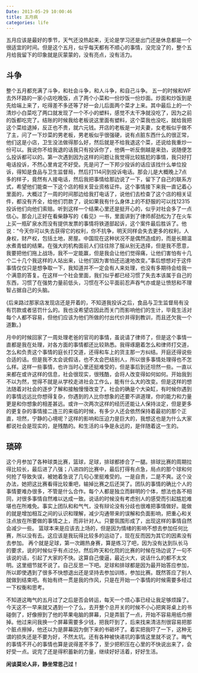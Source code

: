 ```yaml
---
Date: 2013-05-29 10:00:46
title: 五月病  
categories: life
---
```


五月应该是最好的季节，天气还没热起来，无论是学习还是出门还是休息都是一个很适宜的时间。但是这个五月，似乎每天都有不顺心的事情，没完没了的，整个五月给我留下的印象就是灰蒙蒙的，没有亮点，没有活力。

## 斗争
整个五月都充满了斗争，和社会斗争，和人斗争，和自己斗争。
五一的时候和WF去外环路的一家小店吃晚饭，点了两个小菜和一份炒饭一份炒面。炒面和炒饭到是先给端上来了，吃得差不多还等了好一会儿后面两个菜才上来。其中最后上的一个清炒小白菜吃了两口就发现了一个不小的塑料，感觉不太干净就没吃了，因为之前的饭都吃完了。结账的时候我给老板说这里面有塑料，这个菜我也没吃，就给我把这个菜给退掉，反正也不贵，就六元钱。开店的老板是一对夫妻，女老板似乎做不了主，问了一下炒菜的男老板，男老板似乎很强硬，说有点脏东西什么的很正常，他们这是小店，卫生没法做得那么好，然后就是不给我退这个菜，还说给我重炒一份可以。我说你不给我退的话我只有投诉你了，他俩一听反倒越是来劲，说随便怎么投诉都可以的。第一次遇到因为这样的问题让我觉得比较尴尬的事情，我只好打电话投诉，不然心里肯定不好受。先是问了一下邦少投诉的话应该找什么单位投诉，得知是食品与卫生监督局，然后打114问到投诉电话。那会儿是大概晚上7点多的样子，竟然有人接电话，然后我把事情给那边说了一下，留下了自己的联系方式，希望他们能查一下这个店的相关营业资格证件。这个事情接下来我一直记着心里面的，大概过了一周的时间那边给我打电话了，说他们去检查了这个店的相关证件，都没有齐全，给他们罚款了，说如果我有什么身体上的不舒服的可以找12315投诉他们向他们索赔。听到这样一个结果心里还是挺开心的，似乎对社会多了一点信心。那会儿正好在看柴静写的《看见》一书，里面讲到了律师郝劲松为了在火车上买一瓶矿泉水而没有提供发票的事情将铁道部起诉，这个案件最后胜诉了。他说：“今天你可以失去获得它的权利，你不抗争，明天同样会失去更多的权利，人身权，财产权，包括土地，房屋。中国现在这种状况不是偶然造成的，而是长期温水煮青蛙的结果。在强大的机构面前人们往往除了服从别无选择，但是我不愿意，我要把他们拖上战场，我不一定能赢，但是我会让他们觉得痛，让他们害怕有十几个二十几个我这样的人站出来，让他们因为害怕还迅速地改变。”事后想想对于这件事情仅仅只是想争取一下，我知道并不一定会有人来处理，也没有多期待会给我一个满意的答复。在这样一个社会里面，我们似乎都已经习惯了失去本该属于自己的东西，习惯了在强势力量前低头，习惯在不公平面前忍声吞气亦或是让愤怒和不理智占据自己的头脑。

{后来路过那家店发现店还是开着的，不知道我投诉之后，食品与卫生监督局有没有罚款或者惩罚什么的。我也没希望店因此而关门而影响他们的生计，毕竟生活对每个人都不容易，但他们应该为他们所做的付出代价并得到教训，而且还欠我一个道歉。}

月中的时候回家了一周处理老爸的官司的事情，虽说请了律师了，但是这个事情一直都是我在处理，对各方面的事情都还比较熟悉。我得琢磨着怎么和律师打交道，怎么和负责这个事情的庭长打交道，还得和车上的货主那一方纠结。开庭还得说些合适的话。但是我不太会说假话，也不太会巴结别人，所以很多事情处理得也不怎么样。这样一些事情，也许当时心里还挺难受的，但是事后到还坦然一些。一直以来都在或许这样的信息，社会很现实，很残酷，会将人改变得如何如何。开始我到不以为然，觉得不就是从学校走进社会工作么，能有什么大的改变。但是这样的想法随着对社会的逐步了解和接触慢慢改变了。社会的确是个大染缸，有时候你遇到的事情远远比你想得复杂，你遇到的人比你想象的还要不讲道理，你的能力和力量更是和你想象的相差甚远。或许一次两次这样的经历还能让人保持淡定，但是更多的更复杂的事情接二连三的来临的时候，有多少人还会依然保持着最初的那个正直，坦然，宁静的心境呢？这样的影响和压迫力是巨大的，我想这也是为什么大家都说社会是现实的，是残酷的。和生活的斗争是永远的，是伴随着这一生的。

## 琐碎
这个月参加了各种球类比赛，篮球，足球，排球都掺合了一腿。排球比赛的周期拉得比较长，最后进了八强；八进四的比赛中，最后打得有点急，局点的那个球和何何抢了导致失误，被她着急说了几句心里挺难受的。一是自责，二是不爽。这个没办法，她把这比赛看得比较重吧，输掉比赛之后还哭了。团队的事情的确比个人的事情要难办很多，不管是什么合作。每个人都是独立而鲜明的个体，想法也各不相同，对很多事情自然难以达成一致。说话的时候没有考虑别人的感受而引起尴尬难堪也在所难免。事实上团队和和气气，没有辩论没有分歧也很难把事情做好。能做的就是增加相互之间的认识和理解，减少沟通带来的误解和负面影响，把重心和关注点放在所要做的事情之上，而非针对人。只要氛围形成了，出现这样的事情自然会减少一些。
篮球本来是应该去上场的，但是因为情绪的影响不想去参加任何比赛，所以没有去。这应该是我玩得比较多的运动了，现在反而因为其它的因素没有去参加。
再个就是足球，第一次踢热身赛，算是练习了吧，因为没有达到队长马的要求，说的时候似乎有点过分。然后昨天和化院的比赛的时候在场边说了一句不该说的话，引起了大家的不快。这算自己傻逼，最近火大，说话什么的都不太文明。这里细节就不说了。自己反思一下吧。足球和排球都是因为最开始答应参加，所以即使遇到了很多不快想退出还是坚持去参加训练，参加比赛。既然答应了别人就做到结束吧。有始有终一贯是我的作风，只是在开始一个事情的时候需要多经过一下权衡和思考。

不知道这晦气的五月过了之后是否会转运，每天一个烦心事已经让我足够烦躁了。今天这不一早来就又遇到一个了么，去开整个总开关的时候不小心把爽哥桌上的书碰倒了，好像擦到了他的苹果电脑的屏幕，只是弄脏了一点，开始不容易用纸巾擦掉。他过来问我换一个屏幕需要多少钱，把我吓到了，后来找来清洁剂很容易把那个脏点擦掉，他还以为是屏幕因为倒下来的书砸坏了。着实把我吓了一下，这种无谓的损失还是不要为好，不然太坑。还有各种被快递坑的事情这里就不说了。晦气的事情不开心的事情也算是说得差不多了，至少把积压在心里的不快说出来了，会好受一点。说完了还是得积蓄新的力量，继续好好活着，好好生活。

**闲谈莫论人非，静坐常思己过！**


